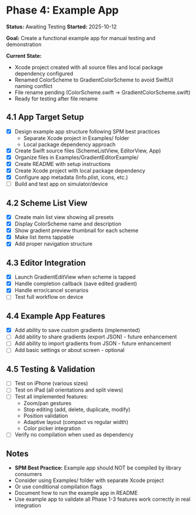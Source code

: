 # Phase 4: Example App

**Status:** Awaiting Testing
**Started:** 2025-10-12

**Goal:** Create a functional example app for manual testing and demonstration

**Current State:**
- Xcode project created with all source files and local package dependency configured
- Renamed ColorScheme to GradientColorScheme to avoid SwiftUI naming conflict
- File rename pending (ColorScheme.swift → GradientColorScheme.swift)
- Ready for testing after file rename

## 4.1 App Target Setup

- [x] Design example app structure following SPM best practices
  - Separate Xcode project in Examples/ folder
  - Local package dependency approach
- [x] Create Swift source files (SchemeListView, EditorView, App)
- [x] Organize files in Examples/GradientEditorExample/
- [x] Create README with setup instructions
- [x] Create Xcode project with local package dependency
- [x] Configure app metadata (Info.plist, icons, etc.)
- [ ] Build and test app on simulator/device

## 4.2 Scheme List View

- [x] Create main list view showing all presets
- [x] Display ColorScheme name and description
- [x] Show gradient preview thumbnail for each scheme
- [x] Make list items tappable
- [x] Add proper navigation structure

## 4.3 Editor Integration

- [x] Launch GradientEditView when scheme is tapped
- [x] Handle completion callback (save edited gradient)
- [x] Handle error/cancel scenarios
- [ ] Test full workflow on device

## 4.4 Example App Features

- [x] Add ability to save custom gradients (implemented)
- [ ] Add ability to share gradients (export JSON) - future enhancement
- [ ] Add ability to import gradients from JSON - future enhancement
- [ ] Add basic settings or about screen - optional

## 4.5 Testing & Validation

- [ ] Test on iPhone (various sizes)
- [ ] Test on iPad (all orientations and split views)
- [ ] Test all implemented features:
  - Zoom/pan gestures
  - Stop editing (add, delete, duplicate, modify)
  - Position validation
  - Adaptive layout (compact vs regular width)
  - Color picker integration
- [ ] Verify no compilation when used as dependency

## Notes

- **SPM Best Practice:** Example app should NOT be compiled by library consumers
- Consider using Examples/ folder with separate Xcode project
- Or use conditional compilation flags
- Document how to run the example app in README
- Use example app to validate all Phase 1-3 features work correctly in real integration
